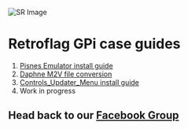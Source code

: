 ![SR Image](https://sinisterspatula.github.io/SuperRetropieGuides/images/SRimage-short.jpg)

# Retroflag GPi case guides

  1. [Pisnes Emulator install guide](https://sinisterspatula.github.io/SuperRetropieGuides/PISNES)
  2. [Daphne M2V file conversion](https://sinisterspatula.github.io/SuperRetropieGuides/DaphneConversion)
  3. [Controls_Updater_Menu install guide](https://sinisterspatula.github.io/SuperRetropieGuides/Controls_Updater_Menu)
  4. Work in progress

## Head back to our [Facebook Group](https://www.facebook.com/groups/SuperRetroPie/)
